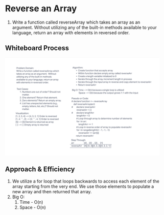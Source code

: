 
# Reverse an Array
1. Write a function called reverseArray which takes an array as an argument. Without utilizing any of the built-in methods available to your language, return an array with elements in reversed order.

## Whiteboard Process

![whiteboard](array-reverse.png)


## Approach & Efficiency

1. We utilize a for loop that loops backwards to access each element of the array starting from the very end. We use those elements to populate a new array and then returned that array.
1. Big O:
    1. Time - O(n)
    1. Space - O(n)


